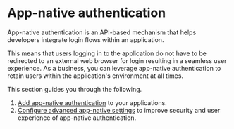 # App-native authentication

App-native authentication is an API-based mechanism that helps developers integrate login flows within an application.

This means that users logging in to the application do not have to be redirected to an external web browser for login resulting in a seamless user experience. As a business, you can leverage app-native authentication to retain users within the application's environment at all times.

This section guides you through the following.

1. [Add app-native authentication]({{base_path}}/guides/authentication/app-native-authentication/add-app-native-authentication/) to your applications.
2. [Configure advanced app-native settings]({{base_path}}/guides/authentication/app-native-authentication/configure-advanced-app-native-settings/) to improve security and user experience of app-native authentication.